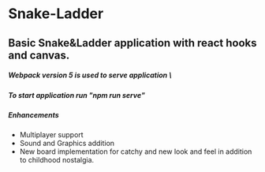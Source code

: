 # Snake-Ladder

## Basic Snake&Ladder application with react hooks and canvas.
##### Webpack version 5 is used to serve application \
##### To start application run "npm run serve"

##### Enhancements
* Multiplayer support
* Sound and Graphics addition
* New board implementation for catchy and new look and feel in addition to childhood nostalgia.
